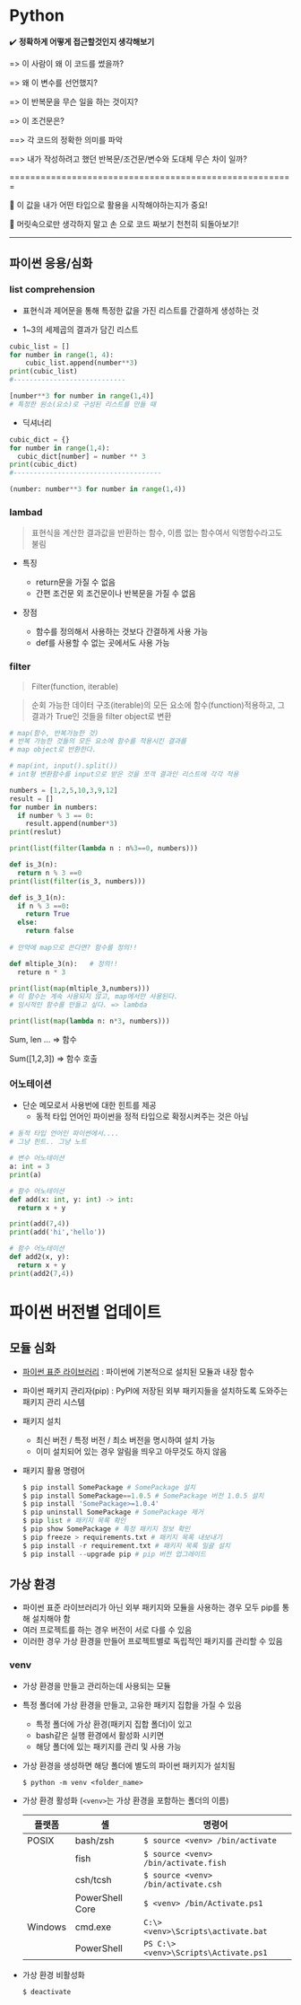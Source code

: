 # Python

✔️ **정확하게 어떻게 접근할것인지 생각해보기**

=> 이 사람이 왜 이 코드를 썼을까?

=> 왜 이 변수를 선언했지?

=> 이 반복문을 무슨 일을 하는 것이지?

=> 이 조건문은?

==> 각 코드의 정확한 의미를 파악

==> 내가 작성하려고 했던 반복문/조건문/변수와 도대체 무슨 차이 일까?

=======================================================

📌 이 값을 내가 어떤 타입으로 활용을 시작해야하는지가 중요!

📌 머릿속으로만 생각하지 말고 손 으로 코드 짜보기 천천히 되돌아보기!

------

## 파이썬 응용/심화

### list comprehension

- 표현식과 제어문을 통해 특정한 값을 가진 리스트를 간결하게 생성하는 것

- 1~3의 세제곱의 결과가 담긴 리스트 

```python
cubic_list = []
for number in range(1, 4):
	cubic_list.append(number**3)
print(cubic_list)
#----------------------------

[number**3 for number in range(1,4)]
# 특정한 원소(요소)로 구성된 리스트를 만들 때 
```

- 딕셔너리

```python
cubic_dict = {}
for number in range(1,4):
  cubic_dict[number] = number ** 3
print(cubic_dict)
#-------------------------------------

(number: number**3 for number in range(1,4))
```

### lambad

> 표현식을 계산한 결과값을 반환하는 함수, 이름 없는 함수여서 익명함수라고도 불림

- 특징
  - return문을 가질 수 없음
  - 간편 조건문 외 조건문이나 반복문을 가질 수 없음

- 장점
  - 함수를 정의해서 사용하는 것보다 간결하게 사용 가능
  - def를 사용할 수 없는 곳에서도 사용 가능 

### filter

> Filter(function, iterable)

> 순회 가능한 데이터 구조(iterable)의 모든 요소에 함수(function)적용하고,  그 결과가 True인 것들을 filter object로 변환

```python
# map(함수, 반복가능한 것)
# 반복 가능한 것들의 모든 요소에 함수를 적용시킨 결과를 
# map object로 반환한다.

# map(int, input().split())
# int형 변환함수를 input으로 받은 것을 쪼객 결과인 리스트에 각각 적용

numbers = [1,2,5,10,3,9,12]
result = []
for number in numbers:
  if number % 3 == 0:
    result.append(number*3)
print(reslut)

print(list(filter(lambda n : n%3==0, numbers)))

def is_3(n):
  return n % 3 ==0
print(list(filter(is_3, numbers)))

def is_3_1(n):
  if n % 3 ==0:
    return True
  else:
    return false
  
# 만약에 map으로 쓴다면? 함수를 정의!!

def mltiple_3(n):   # 정의!! 
  reture n * 3

print(list(map(mltiple_3,numbers)))
# 이 함수는 계속 사용되지 않고, map에서만 사용된다.
# 임시적인 함수를 만들고 싶다. => lambda

print(list(map(lambda n: n*3, numbers)))
```

Sum, len ... => 함수

Sum([1,2,3])  => 함수 호출

### 어노테이션

- 단순 메모로서 사용번에 대한 힌트를 제공
  - 동적 타입 언어인 파이썬을 정적 타입으로 확정시켜주는 것은 아님

```python
# 동적 타입 언어인 파이썬에서....
# 그냥 힌트.. 그냥 노트 

# 변수 어노테이션
a: int = 3
print(a)

# 함수 어노테이션 
def add(x: int, y: int) -> int:
  return x + y

print(add(7,4))
print(add('hi','hello'))

# 함수 어노테이션
def add2(x, y):
  return x + y
print(add2(7,4))
```

# 파이썬 버전별 업데이트

## 모듈 심화

- [파이썬 표준 라이브러리](https://docs.python.org/ko/3/library/index.html) : 파이썬에 기본적으로 설치된 모듈과 내장 함수

- 파이썬 패키지 관리자(pip) : PyPI에 저장된 외부 패키지들을 설치하도록 도와주는 패키지 관리 시스템

- 패키지 설치

  - 최신 버전 / 특정 버전 / 최소 버전을 명시하여 설치 가능
  - 이미 설치되어 있는 경우 알림을 띄우고 아무것도 하지 않음

- 패키지 활용 명령어

  ```python
  $ pip install SomePackage # SomePackage 설치
  $ pip install SomePackage==1.0.5 # SomePackage 버전 1.0.5 설치
  $ pip install 'SomePackage>=1.0.4'
  $ pip uninstall SomePackage # SomePackage 제거
  $ pip list # 패키지 목록 확인
  $ pip show SomePackage # 특정 패키지 정보 확인
  $ pip freeze > requirements.txt # 패키지 목록 내보내기
  $ pip install -r requirement.txt # 패키지 목록 일괄 설치
  $ pip install --upgrade pip # pip 버전 업그레이드
  ```

## 가상 환경

- 파이썬 표준 라이브러리가 아닌 외부 패키지와 모듈을 사용하는 경우 모두 pip를 통해 설치해야 함
- 여러 프로젝트를 하는 경우 버전이 서로 다를 수 있음
- 이러한 경우 가상 환경을 만들어 프로젝트별로 독립적인 패키지를 관리할 수 있음

### venv

- 가상 환경을 만들고 관리하는데 사용되는 모듈

- 특정 폴더에 가상 환경을 만들고, 고유한 패키지 집합을 가질 수 있음

  - 특정 폴더에 가상 환경(패키지 집합 폴더)이 있고
  - bash같은 실행 환경에서 활성화 시키면
  - 해당 폴더에 있는 패키지를 관리 및 사용 가능

- 가상 환경을 생성하면 해당 폴더에 별도의 파이썬 패키지가 설치됨

  ```
  $ python -m venv <folder_name>
  ```

- 가상 환경 활성화 (`<venv>`는 가상 환경을 포함하는 폴더의 이름)

  | 플랫폼  | 셸              | 명령어                                |
  | ------- | --------------- | ------------------------------------- |
  | POSIX   | bash/zsh        | `$ source <venv> /bin/activate`       |
  |         | fish            | `$ source <venv> /bin/activate.fish`  |
  |         | csh/tcsh        | `$ source <venv> /bin/activate.csh`   |
  |         | PowerShell Core | `$ <venv> /bin/Activate.ps1`          |
  | Windows | cmd.exe         | `C:\> <venv>\Scripts\activate.bat`    |
  |         | PowerShell      | `PS C:\> <venv>\Scripts\Activate.ps1` |

- 가상 환경 비활성화

  `$ deactivate`